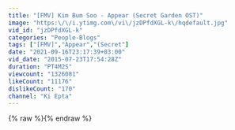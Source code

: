 ```yaml
---
title: "[FMV] Kim Bum Soo - Appear (Secret Garden OST)"
image: "https:\/\/i.ytimg.com\/vi\/jzDPfdXGL-k\/hqdefault.jpg"
vid_id: "jzDPfdXGL-k"
categories: "People-Blogs"
tags: ["[FMV]","Appear","(Secret"]
date: "2021-09-16T23:17:39+03:00"
vid_date: "2015-07-23T17:54:28Z"
duration: "PT4M2S"
viewcount: "1326081"
likeCount: "11176"
dislikeCount: "170"
channel: "Ki Epta"
---
```

{% raw %}{% endraw %}
